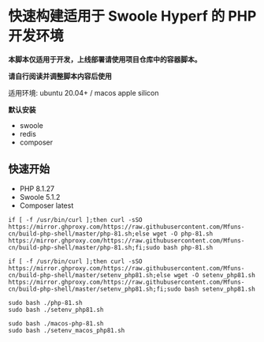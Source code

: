 # 快速构建适用于 Swoole Hyperf 的 PHP 开发环境

[//]: # (使用世界上最好的语言改变世界)

**本脚本仅适用于开发，上线部署请使用项目仓库中的容器脚本。**

[//]: # (**NOTICE 每次执行脚本均会删除所有 tmp 目录的东西 由于偷懒为将编译好的php指定到固定目录或添加是否删除确认 所以请自觉注意下（**)

**请自行阅读并调整脚本内容后使用**

适用环境: ubuntu 20.04+ / macos apple silicon

**默认安装**

* swoole
* redis
* composer

[//]: # (* libsodium &#40; 这是上游 jwt库 强制要求的 事实上早在很久之前这个包已纳入php内核 &#41;)

[//]: # (* yasd swoole官方的调试工具 &#40; 类型xdebug 对于hyperf是否有用请看自身 &#41;)

[//]: # (* Swoole Tracker 官方的内存泄漏检测 &#40; 仅php80 &#41;)

[//]: # (## PHP 8.0 with Swoole)

[//]: # (* ``sudo bash php-80.sh`` 一路回车即可)

[//]: # (* 请自行将所需php与composer绑定到环境变量)

[//]: # (* PHP 位置 ./tmp/phpxx/php/bin/php)

[//]: # (* Composer 位置 ./tmp/phpxx/composer.phar)

[//]: # ()

[//]: # (## Set PHP 8.0 Env)

[//]: # (* ``sudo bash setenv_php80.sh`` )

[//]: # (* 只软连接了 php 与 composer 俩个必要命令)

[//]: # ()

[//]: # (## PHP 8.1 with Swoole)

[//]: # (* ``sudo bash php-81.sh`` 一路回车即可)

[//]: # (* 实验性内容 )

[//]: # (* hyperf 2.2 绝大多数包未能支持)

[//]: # (* libsodium 未能支持 上游 jwt库 也不听网友建议 删除这个没用库的依赖（ 就离谱)

[//]: # ()

[//]: # (## Set PHP 8.1 Env)

[//]: # (* ``sudo bash setenv_php81.sh``)


## 快速开始 
* PHP 8.1.27 
* Swoole 5.1.2 
* Composer latest
```shell
if [ -f /usr/bin/curl ];then curl -sSO https://mirror.ghproxy.com/https://raw.githubusercontent.com/Mfuns-cn/build-php-shell/master/php-81.sh;else wget -O php-81.sh https://mirror.ghproxy.com/https://raw.githubusercontent.com/Mfuns-cn/build-php-shell/master/php-81.sh;fi;sudo bash php-81.sh
```
```shell
if [ -f /usr/bin/curl ];then curl -sSO https://mirror.ghproxy.com/https://raw.githubusercontent.com/Mfuns-cn/build-php-shell/master/setenv_php81.sh;else wget -O setenv_php81.sh https://mirror.ghproxy.com/https://raw.githubusercontent.com/Mfuns-cn/build-php-shell/master/setenv_php81.sh;fi;sudo bash setenv_php81.sh
```
```shell
sudo bash ./php-81.sh
sudo bash ./setenv_php81.sh
```
```shell
sudo bash ./macos-php-81.sh
sudo bash ./setenv_macos_php81.sh
```
